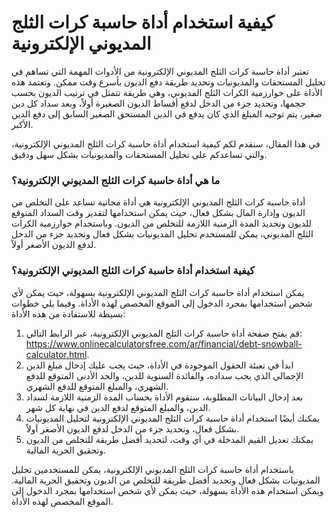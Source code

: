 كيفية استخدام أداة حاسبة كرات الثلج المديوني الإلكترونية
========================================================

تعتبر أداة حاسبة كرات الثلج المديوني الإلكترونية من الأدوات المهمة التي تساهم في تحليل المستحقات والمديونيات وتحديد طريقة دفع الديون بأسرع وقت ممكن. وتعتمد هذه الأداة على خوارزمية الكرات الثلج المديوني، وهي طريقة تتمثل في ترتيب الديون بحسب حجمها، وتحديد جزء من الدخل لدفع أقساط الديون الصغيرة أولاً، وبعد سداد كل دين صغير، يتم توجيه المبلغ الذي كان يدفع في الدين المستحق الصغير السابق إلى دفع الدين الأكبر.

في هذا المقال، سنقدم لكم كيفية استخدام أداة حاسبة كرات الثلج المديوني الإلكترونية، والتي تساعدكم على تحليل المستحقات والمديونيات بشكل سهل ودقيق.

### ما هي أداة حاسبة كرات الثلج المديوني الإلكترونية؟

أداة حاسبة كرات الثلج المديوني الإلكترونية هي أداة مجانية تساعد على التخلص من الديون وإدارة المال بشكل فعال، حيث يمكن استخدامها لتقدير وقت السداد المتوقع للديون وتحديد المدة الزمنية اللازمة للتخلص من الديون. وباستخدام خوارزمية الكرات الثلج المديوني، يمكن للمستخدم تحليل المديونيات بشكل فعال وتحديد جزء من الدخل لدفع الديون الأصغر أولاً.

### كيفية استخدام أداة حاسبة كرات الثلج المديوني الإلكترونية؟

يمكن استخدام أداة حاسبة كرات الثلج المديوني الإلكترونية بسهولة، حيث يمكن لأي شخص استخدامها بمجرد الدخول إلى الموقع المخصص لهذه الأداة. وفيما يلي خطوات بسيطة للاستفادة من هذه الأداة:

1. قم بفتح صفحة أداة حاسبة كرات الثلج المديوني الإلكترونية، عبر الرابط التالي: <https://www.onlinecalculatorsfree.com/ar/financial/debt-snowball-calculator.html>.
2. ابدأ في تعبئة الحقول الموجودة في الأداة، حيث يجب عليك إدخال مبلغ الدين الإجمالي الذي يجب سداده، والفائدة السنوية للدين، والحد الأدنى المتوقع للدفع الشهري، والمبلغ المتوقع للدفع الشهري.
3. بعد إدخال البيانات المطلوبة، ستقوم الأداة بحساب المدة الزمنية اللازمة لسداد الدين، والمبلغ المتوقع لدفع الدين في نهاية كل شهر.
4. يمكنك أيضًا استخدام أداة حاسبة كرات الثلج المديوني الإلكترونية لتحليل المديونيات بشكل فعال، وتحديد جزء من الدخل لدفع الديون الأصغر أولاً.
5. يمكنك تعديل القيم المدخلة في أي وقت، لتحديد أفضل طريقة للتخلص من الديون وتحقيق الحرية المالية.

باستخدام أداة حاسبة كرات الثلج المديوني الإلكترونية، يمكن للمستخدمين تحليل المديونيات بشكل فعال وتحديد أفضل طريقة للتخلص من الديون وتحقيق الحرية المالية. ويمكن استخدام هذه الأداة بسهولة، حيث يمكن لأي شخص استخدامها بمجرد الدخول إلى الموقع المخصص لهذه الأداة.